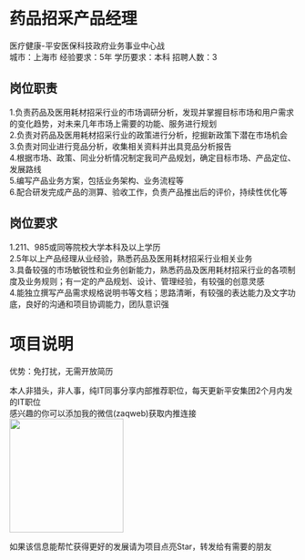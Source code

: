 # 药品招采产品经理
医疗健康-平安医保科技政府业务事业中心战  
城市：上海市 经验要求：5年 学历要求：本科  招聘人数：3

## 岗位职责
1.负责药品及医用耗材招采行业的市场调研分析，发现并掌握目标市场和用户需求的变化趋势，对未来几年市场上需要的功能、服务进行规划   
2.负责对药品及医用耗材招采行业的政策进行分析，挖掘新政策下潜在市场机会   
3.负责对同业进行竞品分析，收集相关资料并出具竞品分析报告   
4.根据市场、政策、同业分析情况制定我司产品规划，确定目标市场、产品定位、发展路线   
5.编写产品业务方案，包括业务架构、业务流程等   
6.配合研发完成产品的测算、验收工作，负责产品推出后的评价，持续性优化等

## 岗位要求
1.211、985或同等院校大学本科及以上学历   
2.5年以上产品经理从业经验，熟悉药品及医用耗材招采行业相关业务   
3.具备较强的市场敏锐性和业务创新能力，熟悉药品及医用耗材招采行业的各项制度及业务规则；有一定的产品规划、设计、管理经验，有较强的创意灵感   
4.能独立撰写产品需求规格说明书等文档；思路清晰，有较强的表达能力及文字功底，良好的沟通和项目协调能力，团队意识强

# 项目说明

优势：免打扰，无需开放简历

本人非猎头，非人事，纯IT同事分享内部推荐职位，每天更新平安集团2个月内发的IT职位  
感兴趣的你可以添加我的微信(zaqweb)获取内推连接  
<img src="https://github.com/zaqweb/PA-IT-JOBS/blob/master/WechatICode.jpeg"  height="200" width="200">

如果该信息能帮忙获得更好的发展请为项目点亮Star，转发给有需要的朋友




